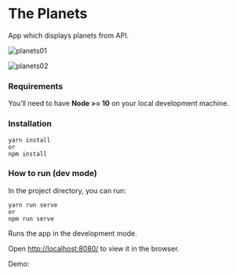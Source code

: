 # The Planets

App which displays planets from API.

![planets01](https://user-images.githubusercontent.com/30775271/121774110-eac58e00-cb80-11eb-9966-8678503e5516.JPG)

![planets02](https://user-images.githubusercontent.com/30775271/121774120-016be500-cb81-11eb-8e16-23f975b73a88.JPG)

### Requirements

You’ll need to have **Node >= 10** on your local development machine.

### Installation

    yarn install
    or
    npm install

### How to run (dev mode)

In the project directory, you can run:

    yarn run serve
    or
    npm run serve

Runs the app in the development mode.

Open [http://localhost:8080/](http://localhost:8080/ ) to view it in the browser.

Demo: 
